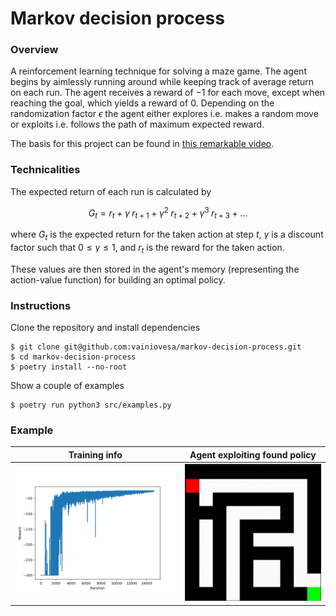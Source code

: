 # Markov decision process

### Overview
A reinforcement learning technique for solving a maze game. The agent begins by aimlessly running around while keeping track of average return on each run.
The agent receives a reward of $-1$ for each move, except when reaching the goal, which yields a reward of $0$. Depending on the randomization factor $\epsilon$ the
agent either explores i.e. makes a random move or exploits i.e. follows the path of maximum expected reward.

The basis for this project can be found in [this remarkable video](https://www.youtube.com/watch?v=VnpRp7ZglfA&t=1709s).

### Technicalities
The expected return of each run is calculated by
```math
G_t=r_t+\gamma\;r_{t+1}+\gamma^2\;r_{t+2}+\gamma^3\;r_{t+3}+\dots
```
where $G_t$ is the expected return for the taken action at step $t$, $\gamma$ is a discount factor such that $0\le\gamma\le1$,
and $r_t$ is the reward for the taken action.

These values are then stored in the agent's memory (representing the action-value function) for building an optimal policy.

### Instructions
Clone the repository and install dependencies
```console
$ git clone git@github.com:vainiovesa/markov-decision-process.git
$ cd markov-decision-process
$ poetry install --no-root
```
Show a couple of examples
```console
$ poetry run python3 src/examples.py
```

### Example
Training info                               | Agent exploiting found policy
:------------------------------------------:|:-------------------------------------:
![Example info](resources/example_info.png) | ![Example gif](resources/example.gif)
